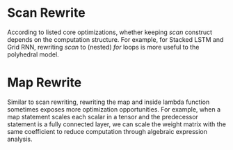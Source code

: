 # Scan Rewrite

According to listed core optimizations, whether keeping *scan* construct depends on the computation structure. For example, for Stacked LSTM and Grid RNN, rewriting *scan* to (nested) *for* loops is more useful to the polyhedral model.

# Map Rewrite

Similar to scan rewriting, rewriting the map and inside lambda function sometimes exposes more optimization opportunities. For example, when a map statement scales each scalar in a tensor and the predecessor statement is a fully connected layer, we can scale the weight matrix with the same coefficient to reduce computation through algebraic expression analysis.